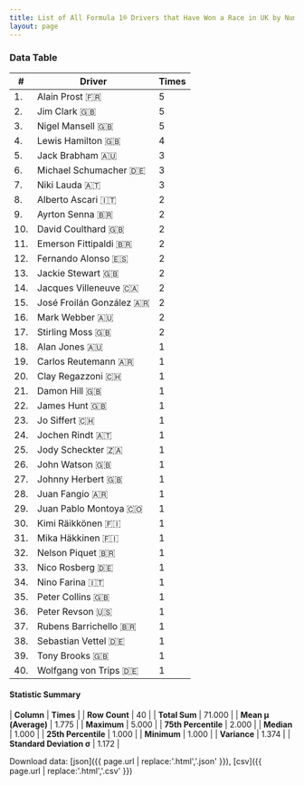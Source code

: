 ```yaml
---
title: List of All Formula 1® Drivers that Have Won a Race in UK by Number of Times
layout: page
---
```


<canvas id="chart" width="400" height="180"></canvas>
<script>
var data = {
    "datasets": [
        {
            "backgroundColor": [
                "#9C8E8D",
                "#9C8E8D",
                "#9C8E8D",
                "#9C8E8D",
                "#9C8E8D",
                "#9C8E8D",
                "#9C8E8D",
                "#9C8E8D",
                "#9C8E8D",
                "#9C8E8D",
                "#9C8E8D",
                "#9C8E8D",
                "#9C8E8D",
                "#9C8E8D",
                "#9C8E8D",
                "#9C8E8D",
                "#9C8E8D",
                "#9C8E8D",
                "#9C8E8D",
                "#9C8E8D",
                "#9C8E8D",
                "#9C8E8D",
                "#9C8E8D",
                "#9C8E8D",
                "#9C8E8D",
                "#9C8E8D",
                "#9C8E8D",
                "#9C8E8D",
                "#9C8E8D",
                "#9C8E8D",
                "#9C8E8D",
                "#9C8E8D",
                "#9C8E8D",
                "#9C8E8D",
                "#9C8E8D",
                "#9C8E8D",
                "#9C8E8D",
                "#9C8E8D",
                "#9C8E8D",
                "#9C8E8D"
            ],
            "borderColor": [
                "#1D181E",
                "#1D181E",
                "#1D181E",
                "#1D181E",
                "#1D181E",
                "#1D181E",
                "#1D181E",
                "#1D181E",
                "#1D181E",
                "#1D181E",
                "#1D181E",
                "#1D181E",
                "#1D181E",
                "#1D181E",
                "#1D181E",
                "#1D181E",
                "#1D181E",
                "#1D181E",
                "#1D181E",
                "#1D181E",
                "#1D181E",
                "#1D181E",
                "#1D181E",
                "#1D181E",
                "#1D181E",
                "#1D181E",
                "#1D181E",
                "#1D181E",
                "#1D181E",
                "#1D181E",
                "#1D181E",
                "#1D181E",
                "#1D181E",
                "#1D181E",
                "#1D181E",
                "#1D181E",
                "#1D181E",
                "#1D181E",
                "#1D181E",
                "#1D181E"
            ],
            "borderWidth": 1,
            "data": [
                5.0,
                5.0,
                5.0,
                4.0,
                3.0,
                3.0,
                3.0,
                2.0,
                2.0,
                2.0,
                2.0,
                2.0,
                2.0,
                2.0,
                2.0,
                2.0,
                2.0,
                1.0,
                1.0,
                1.0,
                1.0,
                1.0,
                1.0,
                1.0,
                1.0,
                1.0,
                1.0,
                1.0,
                1.0,
                1.0,
                1.0,
                1.0,
                1.0,
                1.0,
                1.0,
                1.0,
                1.0,
                1.0,
                1.0,
                1.0
            ],
            "label": "Times"
        }
    ],
    "labels": [
        "Alain Prost",
        "Jim Clark",
        "Nigel Mansell",
        "Lewis Hamilton",
        "Jack Brabham",
        "Michael Schumacher",
        "Niki Lauda",
        "Alberto Ascari",
        "Ayrton Senna",
        "David Coulthard",
        "Emerson Fittipaldi",
        "Fernando Alonso",
        "Jackie Stewart",
        "Jacques Villeneuve",
        "José Froilán González",
        "Mark Webber",
        "Stirling Moss",
        "Alan Jones",
        "Carlos Reutemann",
        "Clay Regazzoni",
        "Damon Hill",
        "James Hunt",
        "Jo Siffert",
        "Jochen Rindt",
        "Jody Scheckter",
        "John Watson",
        "Johnny Herbert",
        "Juan Fangio",
        "Juan Pablo Montoya",
        "Kimi Räikkönen",
        "Mika Häkkinen",
        "Nelson Piquet",
        "Nico Rosberg",
        "Nino Farina",
        "Peter Collins",
        "Peter Revson",
        "Rubens Barrichello",
        "Sebastian Vettel",
        "Tony Brooks",
        "Wolfgang von Trips"
    ]
};
var options = {
  legend: {
    display: false
  },
  scales: {
    xAxes: [{
      ticks: {
        beginAtZero: true,
        maxRotation: 180,
        display: window.innerWidth > 800
      }
    }],
    yAxes: [{
      ticks: {
        beginAtZero: true
      }
    }]
  },
  onResize: function(chart, size) {
    chart.options.scales.xAxes[0].ticks.display = size.width > 800;
  }
};
var chart = new Chart("chart", {
    data: data,
    type: 'bar',
    options: options
});
</script>



### Data Table

| # | Driver | Times |
|--|--|--|
| 1. | Alain Prost 🇫🇷 | 5 |
| 2. | Jim Clark 🇬🇧 | 5 |
| 3. | Nigel Mansell 🇬🇧 | 5 |
| 4. | Lewis Hamilton 🇬🇧 | 4 |
| 5. | Jack Brabham 🇦🇺 | 3 |
| 6. | Michael Schumacher 🇩🇪 | 3 |
| 7. | Niki Lauda 🇦🇹 | 3 |
| 8. | Alberto Ascari 🇮🇹 | 2 |
| 9. | Ayrton Senna 🇧🇷 | 2 |
| 10. | David Coulthard 🇬🇧 | 2 |
| 11. | Emerson Fittipaldi 🇧🇷 | 2 |
| 12. | Fernando Alonso 🇪🇸 | 2 |
| 13. | Jackie Stewart 🇬🇧 | 2 |
| 14. | Jacques Villeneuve 🇨🇦 | 2 |
| 15. | José Froilán González 🇦🇷 | 2 |
| 16. | Mark Webber 🇦🇺 | 2 |
| 17. | Stirling Moss 🇬🇧 | 2 |
| 18. | Alan Jones 🇦🇺 | 1 |
| 19. | Carlos Reutemann 🇦🇷 | 1 |
| 20. | Clay Regazzoni 🇨🇭 | 1 |
| 21. | Damon Hill 🇬🇧 | 1 |
| 22. | James Hunt 🇬🇧 | 1 |
| 23. | Jo Siffert 🇨🇭 | 1 |
| 24. | Jochen Rindt 🇦🇹 | 1 |
| 25. | Jody Scheckter 🇿🇦 | 1 |
| 26. | John Watson 🇬🇧 | 1 |
| 27. | Johnny Herbert 🇬🇧 | 1 |
| 28. | Juan Fangio 🇦🇷 | 1 |
| 29. | Juan Pablo Montoya 🇨🇴 | 1 |
| 30. | Kimi Räikkönen 🇫🇮 | 1 |
| 31. | Mika Häkkinen 🇫🇮 | 1 |
| 32. | Nelson Piquet 🇧🇷 | 1 |
| 33. | Nico Rosberg 🇩🇪 | 1 |
| 34. | Nino Farina 🇮🇹 | 1 |
| 35. | Peter Collins 🇬🇧 | 1 |
| 36. | Peter Revson 🇺🇸 | 1 |
| 37. | Rubens Barrichello 🇧🇷 | 1 |
| 38. | Sebastian Vettel 🇩🇪 | 1 |
| 39. | Tony Brooks 🇬🇧 | 1 |
| 40. | Wolfgang von Trips 🇩🇪 | 1 |

#### Statistic Summary

| **Column** | **Times** |
| **Row Count** | 40 |
| **Total Sum** | 71.000 |
| **Mean μ (Average)** | 1.775 |
| **Maximum** | 5.000 |
| **75th Percentile** | 2.000 |
| **Median** | 1.000 |
| **25th Percentile** | 1.000 |
| **Minimum** | 1.000 |
| **Variance** | 1.374 |
| **Standard Deviation σ** | 1.172 |

Download data: [json]({{ page.url | replace:'.html','.json' }}), [csv]({{ page.url | replace:'.html','.csv' }})
